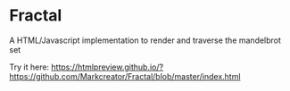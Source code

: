 # Fractal
A HTML/Javascript implementation to render and traverse the mandelbrot set

Try it here: https://htmlpreview.github.io/?https://github.com/Markcreator/Fractal/blob/master/index.html
